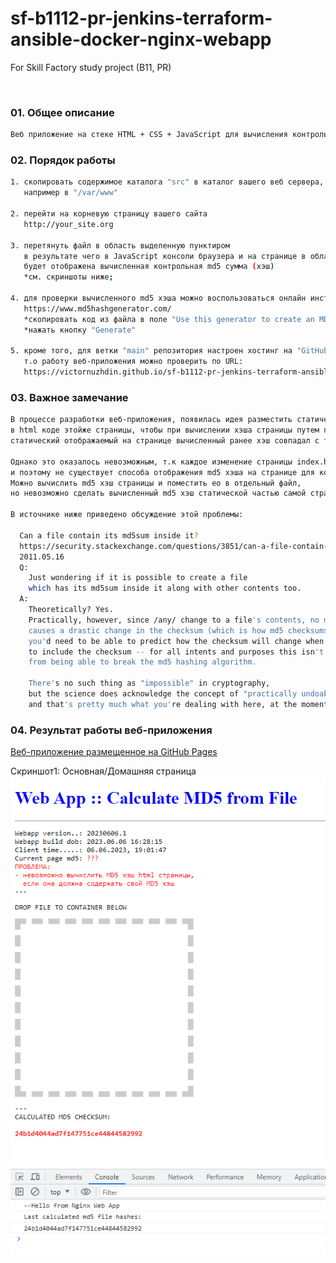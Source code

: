 # sf-b1112-pr-jenkins-terraform-ansible-docker-nginx-webapp
For Skill Factory study project (B11, PR)

<br>


### 01. Общее описание

```bash
Веб приложение на стеке HTML + CSS + JavaScript для вычисления контрольной md5 суммы файла
```

### 02. Порядок работы

```bash
1. скопировать содержимое каталога "src" в каталог вашего веб сервера, 
   например в "/var/www"

2. перейти на корневую страницу вашего сайта
   http://your_site.org

3. перетянуть файл в область выделенную пунктиром
   в результате чего в JavaScript консоли браузера и на странице в области "CALCULATED MD5 CHECKSUM"
   будет отображена вычисленная контрольная md5 сумма (хэш)
   *см. скриншоты ниже;

4. для проверки вычисленного md5 хэша можно воспользоваться онлайн инструментом "MD5 Hash Generator":
   https://www.md5hashgenerator.com/
   *скопировать код из файла в поле "Use this generator to create an MD5 hash of a string";
   *нажать кнопку "Generate"
   
5. кроме того, для ветки "main" репозитория настроен хостинг на "GitHub Pages",
   т.о работу веб-приложения можно проверить по URL:
   https://victornuzhdin.github.io/sf-b1112-pr-jenkins-terraform-ansible-docker-nginx-webapp/src/
```

### 03. Важное замечание

```bash
В процессе разработки веб-приложения, появилась идея разместить статическое значение вычисленного md5 хэша страницы index.html 
в html коде этойже страницы, чтобы при вычислении хэша страницы путем перебрасывания файла в пунктирную область, 
статический отображаемый на странице вычисленный ранее хэш совпадал с текущим вычесленным.

Однако это оказалось невозможным, т.к каждое изменение страницы index.html приводит к изменению ее контрольной md5 суммы
и поэтому не существует способа отображения md5 хэша на странице для которой вычисляется md5 хэш.
Можно вычислить md5 хэш страницы и поместить ео в отдельный файл,
но невозможно сделать вычисленный md5 хэш статической частью самой страницы чтобы вычисляемый хэш этой страницы совпадал со статическим.

В источнике ниже приведено обсуждение этой проблемы:

  Can a file contain its md5sum inside it?
  https://security.stackexchange.com/questions/3851/can-a-file-contain-its-md5sum-inside-it
  2011.05.16
  Q:
    Just wondering if it is possible to create a file 
    which has its md5sum inside it along with other contents too.
  A:
    Theoretically? Yes.
    Practically, however, since /any/ change to a file's contents, no matter how minute, 
    causes a drastic change in the checksum (which is how md5 checksums work, after all), 
    you'd need to be able to predict how the checksum will change when you alter the file 
    to include the checksum -- for all intents and purposes this isn't much different 
    from being able to break the md5 hashing algorithm.

    There's no such thing as "impossible" in cryptography, 
    but the science does acknowledge the concept of "practically undoable" or "statistically improbable" 
    and that's pretty much what you're dealing with here, at the moment.
```

### 04. Результат работы веб-приложения

[Веб-приложение размещенное на GitHub Pages](https://victornuzhdin.github.io/sf-b1112-pr-jenkins-terraform-ansible-docker-nginx-webapp/src/)

Скриншот1: Основная/Домашняя страница
![screen](_screens/webapp__index-page.png?raw=true)
